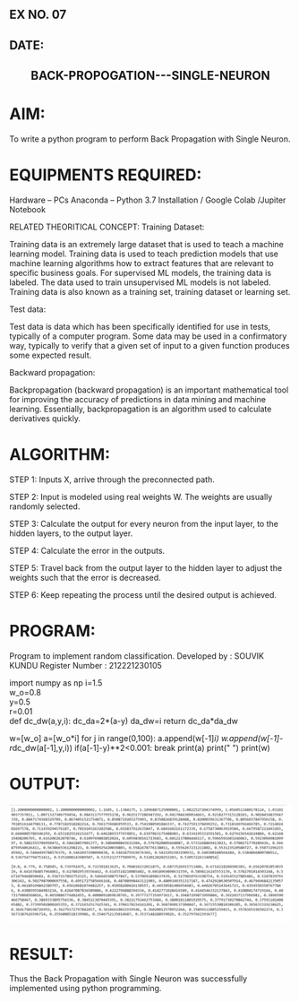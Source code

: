 ## EX NO. 07
## DATE:

## <p align = 'center'>BACK-PROPOGATION---SINGLE-NEURON</p>
# AIM:
To write a python program to perform Back Propagation with Single Neuron.

# EQUIPMENTS REQUIRED:
Hardware – PCs Anaconda – Python 3.7 Installation / Google Colab /Jupiter Notebook

RELATED THEORITICAL CONCEPT:
Training Dataset:

Training data is an extremely large dataset that is used to teach a machine learning model. Training data is used to teach prediction models that use machine learning algorithms how to extract features that are relevant to specific business goals. For supervised ML models, the training data is labeled. The data used to train unsupervised ML models is not labeled. Training data is also known as a training set, training dataset or learning set.

Test data:

Test data is data which has been specifically identified for use in tests, typically of a computer program. Some data may be used in a confirmatory way, typically to verify that a given set of input to a given function produces some expected result.

Backward propagation:

Backpropagation (backward propagation) is an important mathematical tool for improving the accuracy of predictions in data mining and machine learning. Essentially, backpropagation is an algorithm used to calculate derivatives quickly.

# ALGORITHM:
STEP 1:
Inputs X, arrive through the preconnected path.

STEP 2:
Input is modeled using real weights W. The weights are usually randomly selected.

STEP 3:
Calculate the output for every neuron from the input layer, to the hidden layers, to the output layer.

STEP 4:
Calculate the error in the outputs.

STEP 5:
Travel back from the output layer to the hidden layer to adjust the weights such that the error is decreased.

STEP 6:
Keep repeating the process until the desired output is achieved.

# PROGRAM:
Program to implement random classification.
Developed by   : SOUVIK KUNDU
Register Number :  212221230105

import numpy as np
i=1.5    
w_o=0.8  
y=0.5    
r=0.01   
def dc_dw(a,y,i):
    dc_da=2*(a-y)
    da_dw=i
    return dc_da*da_dw
  
w=[w_o]
a=[w_o*i]
for j in range(0,100):
    a.append(w[-1]*i)
    w.append(w[-1]-r*dc_dw(a[-1],y,i))
    if(a[-1]-y)**2<0.001:
        break
print(a)
print(" ")
print(w)
# OUTPUT:

![git](45.png)

# RESULT:
Thus the Back Propagation with Single Neuron was successfully implemented using python programming.